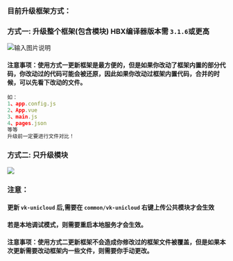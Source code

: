 
### 目前升级框架方式：

### 方式一: 升级整个框架(包含模块) HBX编译器版本需 `3.1.6`或更高
![输入图片说明](https://images.gitee.com/uploads/images/2021/0309/100151_a7d81e18_541115.png "插件更新方法.png")

#### 注意事项：使用方式一更新框架是最方便的，但是如果你改动了框架内置的部分代码，你改动过的代码可能会被还原，因此如果你改动过框架内置代码，合并的时候，可以先看下改动的文件。
```js
如：
1、app.config.js
2、App.vue
3、main.js
4、pages.json
等等
升级前一定要进行文件对比！
```

### 方式二: 只升级模块

![](https://vkceyugu.cdn.bspapp.com/VKCEYUGU-cf0c5e69-620c-4f3c-84ab-f4619262939f/c72fa719-9444-4874-93a5-7b09d440feee.jpg)

### 注意：
#### 更新 `vk-unicloud` 后,需要在 `common/vk-unicloud` 右键上传公共模块才会生效
#### 若是本地调试模式，则需要重启本地服务才会生效。
#### 注意事项：使用方式二更新框架不会造成你修改过的框架文件被覆盖，但是如果本次更新需要改动框架内一些文件，则需要你手动更改。